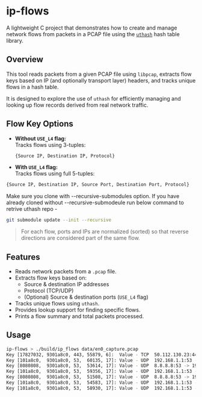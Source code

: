 # ip-flows
A lightweight C project that demonstrates how to create and manage network flows from packets in a PCAP file using the [`uthash`](https://troydhanson.github.io/uthash/) hash table library.

## Overview
This tool reads packets from a given PCAP file using `libpcap`, extracts flow keys based on IP (and optionally transport layer) headers, and tracks unique flows in a hash table.

It is designed to explore the use of `uthash` for efficiently managing and looking up flow records derived from real network traffic.

## Flow Key Options
- **Without `USE_L4` flag:**  
  Tracks flows using 3-tuples:
  ```bash
  {Source IP, Destination IP, Protocol}
  ```
- **With `USE_L4` flag:**  
 Tracks flows using full 5-tuples:
 ```bash
 {Source IP, Destination IP, Source Port, Destination Port, Protocol}
 ```
Make sure you clone with --recursive-submodules option.
If you have already cloned without --recursive-submodeule run below command to retrive uthash repo -
```bash
git submodule update --init --recursive
```
> For each flow, ports and IPs are normalized (sorted) so that reverse directions are considered part of the same flow.

## Features
- Reads network packets from a `.pcap` file.
- Extracts flow keys based on:
  - Source & destination IP addresses
  - Protocol (TCP/UDP)
  - (Optional) Source & destination ports (`USE_L4` flag)
- Tracks unique flows using `uthash`.
- Provides lookup support for finding specific flows.
- Prints a flow summary and total packets processed.

## Usage
```bash
ip-flows > ./build/ip_flows data/en0_capture.pcap
Key [17827032, 9301a8c0, 443, 55879, 6]:  Value - TCP  50.112.130.23:443 -> 192.168.1.147:55879. Count - 247
Key [101a8c0,  9301a8c0, 53,  60135, 17]: Value - UDP  192.168.1.1:53 -> 192.168.1.147:60135.    Count - 1
Key [8080808,  9301a8c0, 53,  53614, 17]: Value - UDP  8.8.8.8:53 -> 192.168.1.147:53614.        Count - 2
Key [101a8c0,  9301a8c0, 53,  59356, 17]: Value - UDP  192.168.1.1:53 -> 192.168.1.147:59356.    Count - 1
Key [8080808,  9301a8c0, 53,  51508, 17]: Value - UDP  8.8.8.8:53 -> 192.168.1.147:51508.        Count - 2
Key [101a8c0,  9301a8c0, 53,  54583, 17]: Value - UDP  192.168.1.1:53 -> 192.168.1.147:54583.    Count - 2
Key [101a8c0,  9301a8c0, 53,  58930, 17]: Value - UDP  192.168.1.1:53 -> 192.168.1.147:58930.    Count - 2

```
